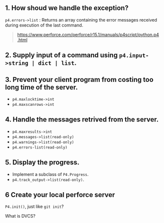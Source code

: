 ## 1. How shoud we handle the exception?
`p4.errors->list` : Returns an array containing the error messages
received during execution of the last command.

> https://www.perforce.com/perforce/r15.1/manuals/p4script/python.p4.html

## 2. Supply input of a command using `p4.input->string | dict | list`.

## 3. Prevent your client program from costing too long time of the server.
* `p4.maxlocktime->int`
* `p4.maxscanrows->int`

## 4. Handle the messages retrived from the server.
* `p4.maxresults->int`
* `p4.messages->list(read-only)`
* `p4.warnings->list(read-only)`
* `p4.errors-list(read-only)`

## 5. Display the progress.
* Implement a subclass of `P4.Progress`.
* `p4.track_output->list(read-only)`.

## 6 Create your local perforce server
`P4.init()`, just like `git init`?

What is DVCS?
